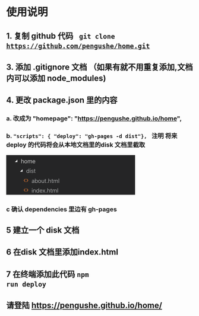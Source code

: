 # 使用说明
## 1. 复制 github 代码 <code> git clone https://github.com/pengushe/home.git </code>  

## 3. 添加 .gitignore 文档 （如果有就不用重复添加,文档内可以添加 node_modules)

## 4. 更改 package.json 里的内容 
### a.  改成为 "homepage": "https://pengushe.github.io/home",
### b. <code>"scripts": { "deploy": "gh-pages -d dist"}, </code> 注明 将来deploy 的代码将会从本地文档里的disk 文档里截取 
![dist 文档](https://github.com/pengushe/home/blob/main/disk%20folder.png) 
### c 确认 dependencies 里边有 gh-pages
## 5 建立一个 disk 文档
## 6 在disk 文档里添加index.html
## 7 在终端添加此代码 <code>npm run deploy</code>
## 请登陆 https://pengushe.github.io/home/
